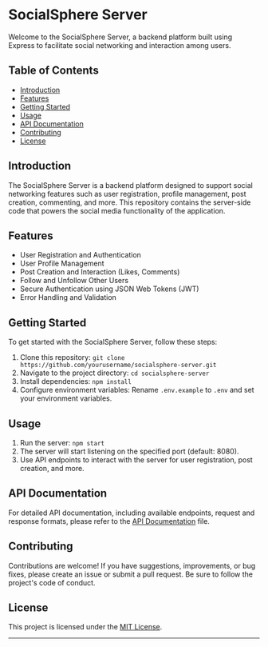 # SocialSphere Server

Welcome to the SocialSphere Server, a backend platform built using Express to facilitate social networking and interaction among users.

## Table of Contents

- [Introduction](#introduction)
- [Features](#features)
- [Getting Started](#getting-started)
- [Usage](#usage)
- [API Documentation](#api-documentation)
- [Contributing](#contributing)
- [License](#license)

## Introduction

The SocialSphere Server is a backend platform designed to support social networking features such as user registration, profile management, post creation, commenting, and more. This repository contains the server-side code that powers the social media functionality of the application.

## Features

- User Registration and Authentication
- User Profile Management
- Post Creation and Interaction (Likes, Comments)
- Follow and Unfollow Other Users
- Secure Authentication using JSON Web Tokens (JWT)
- Error Handling and Validation

## Getting Started

To get started with the SocialSphere Server, follow these steps:

1. Clone this repository: `git clone https://github.com/yourusername/socialsphere-server.git`
2. Navigate to the project directory: `cd socialsphere-server`
3. Install dependencies: `npm install`
4. Configure environment variables: Rename `.env.example` to `.env` and set your environment variables.

## Usage

1. Run the server: `npm start`
2. The server will start listening on the specified port (default: 8080).
3. Use API endpoints to interact with the server for user registration, post creation, and more.

## API Documentation

For detailed API documentation, including available endpoints, request and response formats, please refer to the [API Documentation](https://socialspheredocumentation.vercel.app/) file.

## Contributing

Contributions are welcome! If you have suggestions, improvements, or bug fixes, please create an issue or submit a pull request. Be sure to follow the project's code of conduct.

## License

This project is licensed under the [MIT License](LICENSE).

---
